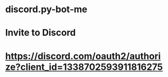 # discord.py-bot-me
# Invite to Discord
# https://discord.com/oauth2/authorize?client_id=1338702593911816275
